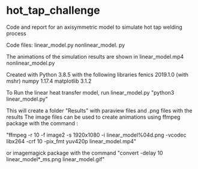 # hot_tap_challenge
Code and report for an axisymmetric model to simulate hot tap welding process

Code files:
linear_model.py
nonlinear_model. py

The animations of the simulation results are shown in 
linear_model.mp4
nonlinear_model.py

Created with Python 3.8.5
with the following libraries
fenics 2019.1.0 (with mshr)
numpy 1.17.4
matplotlib 3.1.2

To Run the linear heat transfer model, run linear_model.py
"python3 linear_model.py"

This will create a folder "Results" with paraview files and .png files with the results
The image files can be used to create animations using 
ffmpeg package with the command :

"ffmpeg -r 10 -f image2 -s 1920x1080 -i linear_model%04d.png -vcodec libx264 -crf 10 -pix_fmt yuv420p linear_model.mp4"

or imagemagick package with the command
"convert -delay 10 linear_model*_ms.png linear_model.gif"

